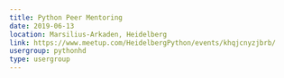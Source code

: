 ```yaml
---
title: Python Peer Mentoring
date: 2019-06-13
location: Marsilius-Arkaden, Heidelberg
link: https://www.meetup.com/HeidelbergPython/events/khqjcnyzjbrb/
usergroup: pythonhd
type: usergroup
---
```

